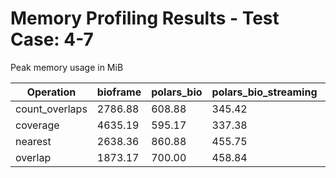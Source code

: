 # Memory Profiling Results - Test Case: 4-7

Peak memory usage in MiB

| Operation | bioframe | polars_bio | polars_bio_streaming | pyranges0 | pyranges1 |
|-----------|---|---|---|---|---|
| count_overlaps | 2786.88 | 608.88 | 345.42 | 2275.62 | 2210.78 |
| coverage | 4635.19 | 595.17 | 337.38 | 2251.98 | 2851.30 |
| nearest | 2638.36 | 860.88 | 455.75 | 2753.17 | 3324.42 |
| overlap | 1873.17 | 700.00 | 458.84 | 2129.50 | 2787.70 |
